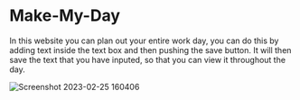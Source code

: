 # Make-My-Day

In this website you can plan out your entire work day, you can do this by adding text inside the text box and then pushing the save button. It will then save the text that you have inputed, so that you can view it throughout the day. 


![Screenshot 2023-02-25 160406](https://user-images.githubusercontent.com/122703408/221379520-e80545b6-6df8-4d29-ac04-4b5ea6296357.jpg)
